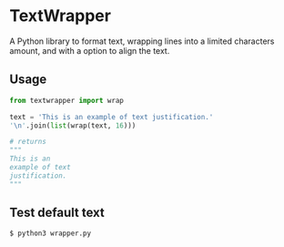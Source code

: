 # TextWrapper

A Python library to format text, wrapping lines into a limited characters amount, and with a option to align the text.

## Usage

```python
from textwrapper import wrap

text = 'This is an example of text justification.'
'\n'.join(list(wrap(text, 16)))

# returns 
"""
This is an
example of text
justification.
"""
```

## Test default text
```
$ python3 wrapper.py
```
